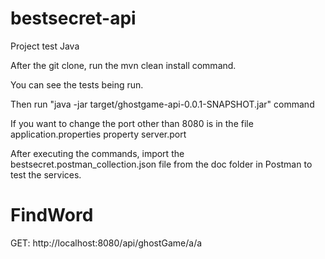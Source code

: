 # bestsecret-api
Project test Java

After the git clone, run the mvn clean install command.

You can see the tests being run.

Then run "java -jar target/ghostgame-api-0.0.1-SNAPSHOT.jar"  command

If you want to change the port other than 8080 is in the file application.properties property server.port


After executing the commands, import the bestsecret.postman_collection.json file from the doc folder in Postman to test the services.

# FindWord
GET: http://localhost:8080/api/ghostGame/a/a
